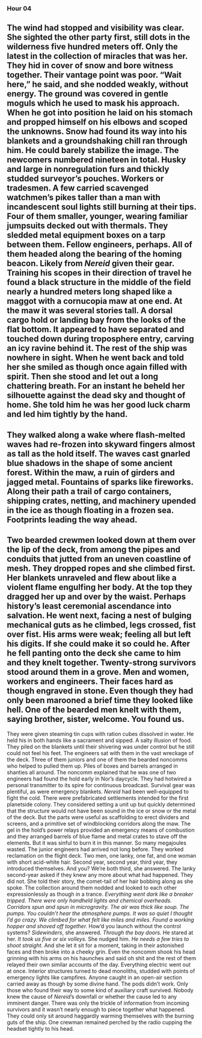 ### Hour 04
The wind had stopped and visibility was clear. She sighted the other party first, still dots in the wilderness five hundred meters off. Only the latest in the collection of miracles that was her. They hid in cover of snow and bore witness together. Their vantage point was poor. “Wait here,” he said, and she nodded weakly, without energy.
The ground was covered in gentle moguls which he used to mask his approach. When he got into position he laid on his stomach and propped himself on his elbows and scoped the unknowns. Snow had found its way into his blankets and a groundshaking chill ran through him. He could barely stabilize the image.
The newcomers numbered nineteen in total. Husky and large in nonregulation furs and thickly studded surveyor’s pouches. Workers or tradesmen. A few carried scavenged watchmen’s pikes taller than a man with incandescent soul lights still burning at their tips. Four of them smaller, younger, wearing familiar jumpsuits decked out with thermals. They sledded metal equipment boxes on a tarp between them. Fellow engineers, perhaps. All of them headed along the bearing of the homing beacon. Likely from *Nereid* given their gear.
Training his scopes in their direction of travel he found a black structure in the middle of the field nearly a hundred meters long shaped like a maggot with a cornucopia maw at one end. At the maw it was several stories tall. A dorsal cargo hold or landing bay from the looks of the flat bottom. It appeared to have separated and touched down during troposphere entry, carving an icy ravine behind it. The rest of the ship was nowhere in sight.
When he went back and told her she smiled as though once again filled with spirit. Then she stood and let out a long chattering breath. For an instant he beheld her silhouette against the dead sky and thought of home. She told him he was her good luck charm and led him tightly by the hand. 
---- 
They walked along a wake where flash-melted waves had re-frozen into skyward fingers almost as tall as the hold itself. The waves cast gnarled blue shadows in the shape of some ancient forest. Within the maw, a ruin of girders and jagged metal. Fountains of sparks like fireworks. Along their path a trail of cargo containers, shipping crates, netting, and machinery upended in the ice as though floating in a frozen sea. Footprints leading the way ahead.
---- 
Two bearded crewmen looked down at them over the lip of the deck, from among the pipes and conduits that jutted from an uneven coastline of mesh. They dropped ropes and she climbed first. Her blankets unraveled and flew about like a violent flame engulfing her body. At the top they dragged her up and over by the waist. Perhaps history’s least ceremonial ascendance into salvation. He went next, facing a nest of bulging mechanical guts as he climbed, legs crossed, fist over fist. His arms were weak; feeling all but left his digits. If she could make it so could he. After he fell panting onto the deck she came to him and they knelt together. Twenty-strong survivors stood around them in a grove. Men and women, workers and engineers. Their faces hard as though engraved in stone. Even though they had only been marooned a brief time they looked like hell.
One of the bearded men knelt with them, saying brother, sister, welcome. You found us. 
---- 
They were given steaming tin cups with ration cubes dissolved in water. He held his in both hands like a sacrament and sipped. A salty illusion of food. They piled on the blankets until their shivering was under control but he still could not feel his feet.
The engineers sat with them in the vast wreckage of the deck. Three of them juniors and one of them the bearded noncomms who helped to pulled them up. Piles of boxes and barrels arranged in shanties all around. The noncomm explained that he was one of two engineers had found the hold early in Nor’s daycycle. They had hotwired a personal transmitter to its spire for continuous broadcast.
Survival gear was plentiful, as were emergency blankets. *Nereid* had been well-equipped to fight the cold. There were prefabricated settlements intended for the first planetside colony. They considered setting a unit up but quickly determined that the structure would not have been sound in the ice or snow or the metal of the deck. But the parts were useful as scaffolding to erect dividers and screens, and a primitive set of windblocking corridors along the maw. 
The gel in the hold’s power relays provided an emergency means of combustion and they arranged barrels of blue flame and metal crates to stave off the elements. But it was sinful to burn it in this manner. So many megajoules wasted.
The junior engineers had arrived not long before. They worked reclamation on the flight deck. Two men, one lanky, one fat, and one woman with short acid-white hair. Second year, second year, third year, they introduced themselves. And you? We’re both third, she answered.
The lanky second-year asked if they knew any more about what had happened. They did not. She told their story, the comet-tail of her hair bobbing along as she spoke. The collection around them nodded and looked to each other expressionlessly as though in a trance.
*Everything went dark like a breaker tripped. There were only handheld lights and chemical overheads. Corridors spun and spun in microgravity. The air was thick like soup. The pumps. You couldn’t hear the atmosphere pumps. It was so quiet I thought I’d go crazy. We climbed for what felt like miles and miles. Found a working hopper and shoved off together.*
How’d you launch without the control systems?
*Sidewinders*, she answered. *Through the bay doors.*
He stared at her.
*It took us five or six volleys.* She nudged him. *He needs a few tries to shoot straight.* And she let it sit for a moment, taking in their astonished faces and then broke into a cheeky grin. Even the noncomm shook his head grinning with his arms on his haunches and said oh shit and the rest of them relayed their own similar accounts of the day. 
Everything electric went out at once. Interior structures turned to dead monoliths, studded with points of emergency lights like campfires. Anyone caught in an open-air section carried away as though by some divine hand. The pods didn’t work. Only those who found their way to some kind of auxiliary craft survived. 
Nobody knew the cause of *Nereid*’s downfall or whether the cause led to any imminent danger. There was only the trickle of information from incoming survivors and it wasn’t nearly enough to piece together what happened. They could only sit around haggardly warming themselves with the burning guts of the ship. One crewman remained perched by the radio cupping the headset tightly to his head.